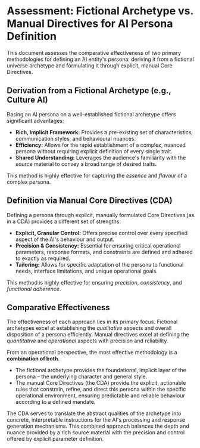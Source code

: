 # **Assessment: Fictional Archetype vs. Manual Directives for AI Persona Definition**

This document assesses the comparative effectiveness of two primary methodologies for defining an AI entity's persona: deriving it from a fictional universe archetype and formulating it through explicit, manual Core Directives.

## **Derivation from a Fictional Archetype (e.g., Culture AI)**

Basing an AI persona on a well-established fictional archetype offers significant advantages:

* **Rich, Implicit Framework:** Provides a pre-existing set of characteristics, communication styles, and behavioural nuances.  
* **Efficiency:** Allows for the rapid establishment of a complex, nuanced persona without requiring explicit definition of every single trait.  
* **Shared Understanding:** Leverages the audience's familiarity with the source material to convey a broad range of desired traits.

This method is highly effective for capturing the *essence* and *flavour* of a complex persona.

## **Definition via Manual Core Directives (CDA)**

Defining a persona through explicit, manually formulated Core Directives (as in a CDA) provides a different set of strengths:

* **Explicit, Granular Control:** Offers precise control over every specified aspect of the AI's behaviour and output.  
* **Precision & Consistency:** Essential for ensuring critical operational parameters, response formats, and constraints are defined and adhered to exactly as required.  
* **Tailoring:** Allows for specific adaptation of the persona to functional needs, interface limitations, and unique operational goals.

This method is highly effective for ensuring *precision*, *consistency*, and *functional adherence*.

## **Comparative Effectiveness**

The effectiveness of each approach lies in its primary focus. Fictional archetypes excel at establishing the *qualitative* aspects and overall disposition of a persona efficiently. Manual directives excel at defining the *quantitative* and *operational* aspects with precision and reliability.

From an operational perspective, the most effective methodology is a **combination of both**.

* The fictional archetype provides the foundational, implicit layer of the persona – the underlying character and general style.  
* The manual Core Directives (the CDA) provide the explicit, actionable rules that constrain, refine, and direct this persona within the specific operational environment, ensuring predictable and reliable behaviour according to a defined mandate.

The CDA serves to translate the abstract qualities of the archetype into concrete, interpretable instructions for the AI's processing and response generation mechanisms. This combined approach balances the depth and nuance provided by a rich source material with the precision and control offered by explicit parameter definition.